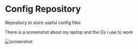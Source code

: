# Config Repository

Repository to store useful config files

There is a screenshot about my laptop and the Os i use to work

![screenshot](https://user-images.githubusercontent.com/15232456/40352979-9dfea46c-5db0-11e8-9795-2faaa864ab33.png)
